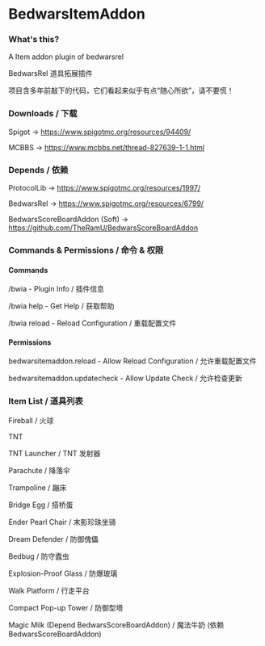 # BedwarsItemAddon

### What's this?

A Item addon plugin of bedwarsrel

BedwarsRel 道具拓展插件

项目含多年前敲下的代码，它们看起来似乎有点“随心所欲”，请不要慌！

### Downloads / 下载

Spigot -> https://www.spigotmc.org/resources/94409/

MCBBS -> https://www.mcbbs.net/thread-827639-1-1.html

### Depends / 依赖

ProtocolLib -> https://www.spigotmc.org/resources/1997/

BedwarsRel -> https://www.spigotmc.org/resources/6799/

BedwarsScoreBoardAddon (Soft) -> https://github.com/TheRamU/BedwarsScoreBoardAddon

### Commands & Permissions / 命令 & 权限

#### Commands

/bwia - Plugin Info / 插件信息

/bwia help - Get Help / 获取帮助

/bwia reload - Reload Configuration / 重载配置文件

#### Permissions

bedwarsitemaddon.reload - Allow Reload Configuration / 允许重载配置文件

bedwarsitemaddon.updatecheck - Allow Update Check / 允许检查更新

### Item List / 道具列表

Fireball / 火球

TNT

TNT Launcher / TNT 发射器

Parachute / 降落伞

Trampoline / 蹦床

Bridge Egg / 搭桥蛋

Ender Pearl Chair / 末影珍珠坐骑

Dream Defender / 防御傀儡

Bedbug / 防守蠹虫

Explosion-Proof Glass / 防爆玻璃

Walk Platform / 行走平台

Compact Pop-up Tower / 防御型塔

Magic Milk (Depend BedwarsScoreBoardAddon) / 魔法牛奶 (依赖 BedwarsScoreBoardAddon)
